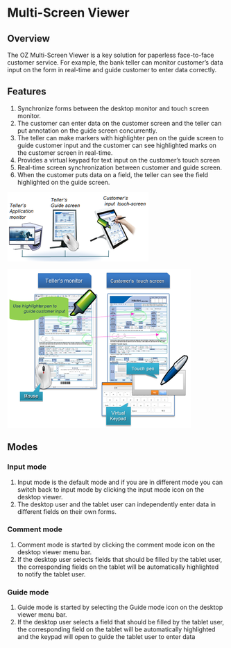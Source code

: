 # Multi-Screen Viewer

## Overview

The OZ Multi-Screen Viewer is a key solution for paperless face-to-face customer service. For example, the bank teller can monitor customer’s data input on the form in real-time and guide customer to enter data correctly.

## Features

1. Synchronize forms between the desktop monitor and touch screen monitor. 
2. The customer can enter data on the customer screen and the teller can put annotation on the guide screen concurrently.
3. The teller can make markers with highlighter pen on the guide screen to guide customer input and the customer can see highlighted marks on the customer screen in real-time. 
4. Provides a virtual keypad for text input on the customer’s touch screen 
5. Real-time screen synchronization between customer and guide screen.
6. When the customer puts data on a field, the teller can see the field highlighted on the guide screen.

![](.gitbook/assets/guide-multi-viewer-1.png)

![](.gitbook/assets/guide-multi-viewer-2.png)

## Modes

### Input mode

1. Input mode is the default mode and if you are in different mode you can switch back to input mode by clicking the input mode icon on the desktop viewer. 
2. The desktop user and the tablet user can independently enter data in different fields on their own forms.

### Comment mode

1. Comment mode is started by clicking the comment mode icon on the desktop viewer menu bar. 
2. If the desktop user selects fields that should be filled by the tablet user, the corresponding fields on the tablet will be automatically highlighted to notify the tablet user.

### Guide mode

1. Guide mode is started by selecting the Guide mode icon on the desktop viewer menu bar. 
2. If the desktop user selects a field that should be filled by the tablet user, the corresponding field on the tablet will be automatically highlighted and the keypad will open to guide the tablet user to enter data



